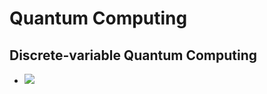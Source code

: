 # Quantum Computing
## Discrete-variable Quantum Computing
- <img src="https://latex.codecogs.com/gif.latex?O_t=\text { Onset event at time bin } t " /> 
